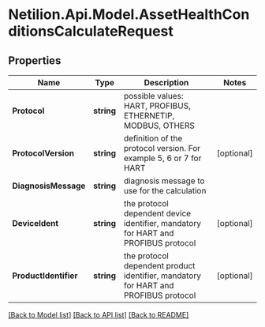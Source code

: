 # Netilion.Api.Model.AssetHealthConditionsCalculateRequest
## Properties

Name | Type | Description | Notes
------------ | ------------- | ------------- | -------------
**Protocol** | **string** | possible values: HART, PROFIBUS, ETHERNETIP, MODBUS, OTHERS | 
**ProtocolVersion** | **string** | definition of the protocol version. For example 5, 6 or 7 for HART | [optional] 
**DiagnosisMessage** | **string** | diagnosis message to use for the calculation | 
**DeviceIdent** | **string** | the protocol dependent device identifier, mandatory for HART and PROFIBUS protocol | [optional] 
**ProductIdentifier** | **string** | the protocol dependent product identifier, mandatory for HART and PROFIBUS protocol | [optional] 

[[Back to Model list]](../README.md#documentation-for-models) [[Back to API list]](../README.md#documentation-for-api-endpoints) [[Back to README]](../README.md)

